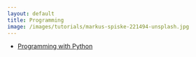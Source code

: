 ```yaml
---
layout: default
title: Programming
image: /images/tutorials/markus-spiske-221494-unsplash.jpg
---
```


- [Programming with Python](http://swcarpentry.github.io/python-novice-inflammation/)
